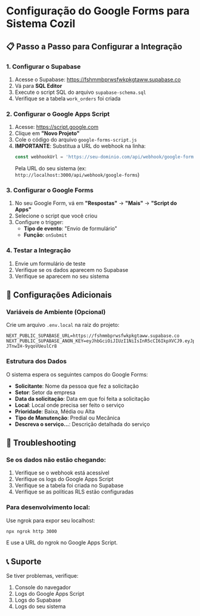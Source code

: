# Configuração do Google Forms para Sistema Cozil

## 📋 Passo a Passo para Configurar a Integração

### 1. Configurar o Supabase

1. Acesse o Supabase: https://fshmmbprwsfwkpkgtaww.supabase.co
2. Vá para **SQL Editor**
3. Execute o script SQL do arquivo `supabase-schema.sql`
4. Verifique se a tabela `work_orders` foi criada

### 2. Configurar o Google Apps Script

1. Acesse: https://script.google.com
2. Clique em **"Novo Projeto"**
3. Cole o código do arquivo `google-forms-script.js`
4. **IMPORTANTE**: Substitua a URL do webhook na linha:
   ```javascript
   const webhookUrl = 'https://seu-dominio.com/api/webhook/google-forms';
   ```
   Pela URL do seu sistema (ex: `http://localhost:3000/api/webhook/google-forms`)

### 3. Configurar o Google Forms

1. No seu Google Form, vá em **"Respostas"** → **"Mais"** → **"Script do Apps"**
2. Selecione o script que você criou
3. Configure o trigger:
   - **Tipo de evento**: "Envio de formulário"
   - **Função**: `onSubmit`

### 4. Testar a Integração

1. Envie um formulário de teste
2. Verifique se os dados aparecem no Supabase
3. Verifique se aparecem no seu sistema

## 🔧 Configurações Adicionais

### Variáveis de Ambiente (Opcional)

Crie um arquivo `.env.local` na raiz do projeto:

```env
NEXT_PUBLIC_SUPABASE_URL=https://fshmmbprwsfwkpkgtaww.supabase.co
NEXT_PUBLIC_SUPABASE_ANON_KEY=eyJhbGciOiJIUzI1NiIsInR5cCI6IkpXVCJ9.eyJpc3MiOiJzdXBhYmFzZSIsInJlZiI6ImZzaG1tYnByd3Nmd2twa2d0YXd3Iiwicm9sZSI6ImFub24iLCJpYXQiOjE3NTk1NDIzOTYsImV4cCI6MjA3NTExODM5Nn0.atKM3zLSMJvlFkYOdWJuUbs-JTnwIH-9yqoVUeulCr8
```

### Estrutura dos Dados

O sistema espera os seguintes campos do Google Forms:

- **Solicitante**: Nome da pessoa que fez a solicitação
- **Setor**: Setor da empresa
- **Data da solicitação**: Data em que foi feita a solicitação
- **Local**: Local onde precisa ser feito o serviço
- **Prioridade**: Baixa, Média ou Alta
- **Tipo de Manutenção**: Predial ou Mecânica
- **Descreva o serviço...**: Descrição detalhada do serviço

## 🚨 Troubleshooting

### Se os dados não estão chegando:

1. Verifique se o webhook está acessível
2. Verifique os logs do Google Apps Script
3. Verifique se a tabela foi criada no Supabase
4. Verifique se as políticas RLS estão configuradas

### Para desenvolvimento local:

Use ngrok para expor seu localhost:
```bash
npx ngrok http 3000
```
E use a URL do ngrok no Google Apps Script.

## 📞 Suporte

Se tiver problemas, verifique:
1. Console do navegador
2. Logs do Google Apps Script
3. Logs do Supabase
4. Logs do seu sistema

